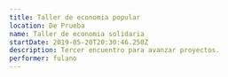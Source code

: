 ```yaml
---
title: Taller de economia popular
location: De Prueba
name: Taller de economia solidaria
startDate: 2019-05-20T20:30:46.250Z
description: Tercer encuentro para avanzar proyectos.
performer: fulano
---
```


